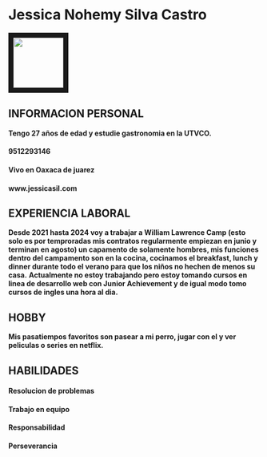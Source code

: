 <h1>Jessica Nohemy Silva Castro</h1> <p align="left">
<img src="https://scontent.foax2-1.fna.fbcdn.net/v/t39.30808-6/405283587_10218668802550493_974403587160566504_n.jpg?stp=cp6_dst-jpg&_nc_cat=103&ccb=1-7&_nc_sid=5f2048&_nc_ohc=12jvJFcfRN8Ab5A0x1V&_nc_ht=scontent.foax2-1.fna&oh=00_AfBCz4YalnAaMPqczog_DLGJPWG9Zrtu8AbdYFBOL7UVYQ&oe=661E82EC" width="100" heigth="100" border="10"/>
<h2>INFORMACION PERSONAL</h2>
<strong> Tengo 27 años de edad y estudie gastronomia en la UTVCO.</strong>
<h4>9512293146</h4>
<h4>Vivo en Oaxaca de juarez</h4>
<h4>www.jessicasil.com</h4>
<h2>EXPERIENCIA LABORAL</h2> 
<strong> Desde 2021 hasta 2024 voy a trabajar a William Lawrence Camp (esto solo es por temproradas mis contratos regularmente empiezan en junio y terminan en agosto) un capamento de solamente hombres, mis funciones dentro del campamento son en la cocina, cocinamos el breakfast, lunch y dinner durante todo el verano para que los niños no hechen de menos su casa.</strong>
<strong> Actualmente no estoy trabajando pero estoy tomando cursos en linea de desarrollo web con Junior Achievement y de igual modo tomo cursos de ingles una hora al dia.</strong>
<h2>HOBBY</h2>
<strong> Mis pasatiempos favoritos son pasear a mi perro, jugar con el y ver peliculas o series en netflix.</strong>
<h2>HABILIDADES</h2>
<h4>Resolucion de problemas</h4>
<h4>Trabajo en equipo</h4>
<h4>Responsabilidad</h4> 
<h4>Perseverancia</h4>


